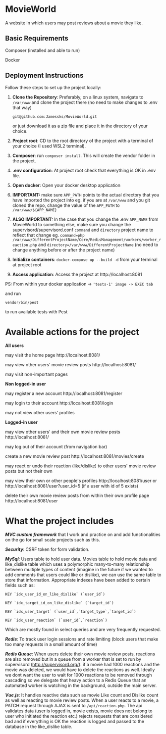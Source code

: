 # MovieWorld

A website in which users may post reviews about a movie they like.

## Basic Requirements

Composer (installed and able to run)

Docker

## Deployment Instructions

Follow these steps to set up the project locally:

1. **Clone the Repository**:
   Preferably, on a linux system, navigate to ```/var/www``` and clone the project there (no need to make changes to .env that way)
   ```bash
   git@github.com:Jamessks/MovieWorld.git
   ```

   or just download it as a zip file and place it in the directory of your choice.

2. **Project root**: CD to the root directory of the project with a terminal of your choice (I used WSL2 terminal).

3. **Composer**: run ```composer install```. This will create the vendor folder in the project.

4. **.env configuration**: At project root check that everything is OK in .env file.

5. **Open docker**: Open your docker desktop application

6. **IMPORTANT:** make sure `APP_PATH` points to the actual directory that you have imported the project into eg. if you are at ```/var/www``` and you git cloned the repo, change the value of the `APP_PATH` to `/var/www/${APP_NAME}`

7. **ALSO IMPORTANT:** In the case that you change the .env `APP_NAME` from MovieWorld to something else, make sure you change the supervisord/supervisord.conf `command` and `directory` project name to reflect that change eg. `command=php /var/www/DifferentProjectName/Core/RedisManagement/workers/worker_reaction.php` and `directory=/var/www/DifferentProjectName` (no need to change anything before or after the project name)

8. **Initialize containers**: `docker-compose up --build -d` from your terminal at project root

9. **Access application**: Access the project at http://localhost:8081

PS: From within your docker application -> `'tests-1' image -> EXEC tab`

and run

```
vendor/bin/pest
```

to run available tests with Pest

# **Available actions for the project**

**All users**

may visit the home page http://localhost:8081/

may view other users' movie review posts http://localhost:8081/

may visit non-important pages

**Non logged-in user**

may register a new account http://localhost:8081/register

may login to their account http://localhost:8081/login

may not view other users' profiles

**Logged-in user**

may view other users' and their own movie review posts http://localhost:8081/

may log out of their account (from navigation bar)

create a new movie review post http://localhost:8081/movies/create

may react or undo their reaction (like/dislike) to other users' movie review posts but not their own

may view their own or other people's profiles http://localhost:8081/user or http://localhost:8081/user?user_id=5 (if a user with id of 5 exists)

delete their own movie review posts from within their own profile page http://localhost:8081/user

# **What the project includes**

**_MVC custom framework_** that I work and practice on and add functionalities on the go for small scale projects such as this.

**_Security_**: CSRF token for form validation.

**_MySql_**: Users table to hold user data. Movies table to hold movie data and like_dislike table which uses a polymorphic many-to-many relationship between multiple types of content (imagine in the future if we wanted to add comments that users could like or dislike), we can use the same table to store that information. Appropriate indexes have been added to certain fields such as:

`` KEY `idx_user_id_on_like_dislike` (`user_id`) ``

`` KEY `idx_target_id_on_like_dislike` (`target_id`) ``

`` KEY `idx_user_target` (`user_id`,`target_type`,`target_id`) ``

`` KEY `idx_user_reaction` (`user_id`,`reaction`) ``

Which are mostly found in select queries and are very frequently requested.

**_Redis_**: To track user login sessions and rate limiting (block users that make too many requests in a small amount of time)

**_Redis Queue_**: When users delete their own movie review posts, reactions are also removed but in a queue from a worker that is set to run by supervisord (http://supervisord.org/). if a movie had 1000 reactions and the movie was deleted, we would have to delete the reactions as well. Ideally we dont want the user to wait for 1000 reactions to be removed through cascading so we delegate that heavy action to a Redis Queue that an automated worker is watching in the background, outside the main server.

**_Vue.js_**: It handles reactive data such as movie Like count and Dislike count as well as reacting to movie review posts. When a user reacts to a movie, a PATCH request through AJAX is sent to `/api/reaction.php`. The api validates data (user is logged in, movie exists, movie does not belong to user who initiated the reaction etc.) rejects requests that are considered bad and if everything is OK the reaction is logged and passed to the database in the like_dislike table.
